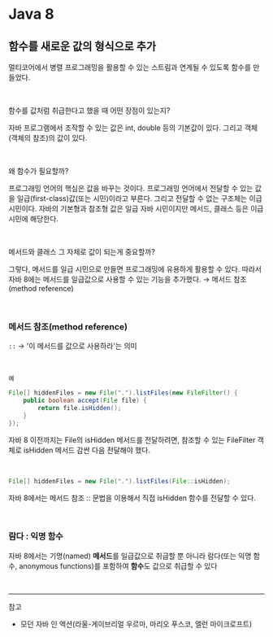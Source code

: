 # Java 8

## 함수를 새로운 값의 형식으로 추가
멀티코어에서 병렬 프로그래밍을 활용할 수 있는 스트림과 연계될 수 있도록 함수를 만들었다.

<br/>

함수를 값처럼 취급한다고 했을 때 어떤 장점이 있는지?

자바 프로그램에서 조작할 수 있는 값은 int, double 등의 기본값이 있다. 그리고 객체(객체의 참조)의 값이 있다.

<br/>

왜 함수가 필요할까?

프로그래밍 언어의 핵심은 값을 바꾸는 것이다. 프로그래밍 언어에서 전달할 수 있는 값을 일급(first-class)값(또는 시민)이라고 부른다. 그리고 전달할 수 없는 구조체는 이급 시민이다. 자바의 기본형과 참조형 값은 일급 자바 시민이지만 메서드, 클래스 등은 이급 시민에 해당한다. 

<br/>

메서드와 클래스 그 자체로 값이 되는게 중요할까?

그렇다, 메서드를 일급 시민으로 만들면 프로그래밍에 유용하게 활용할 수 있다. 따라서 자바 8에는 메서드를 일급값으로 사용할 수 있는 기능을 추가했다. → 메서드 참조(method reference)

<br/>

### 메서드 참조(method reference)
`::` → '이 메서드를 값으로 사용하라'는 의미

<br/>

`예`

```java
File[] hiddenFiles = new File(".").listFiles(new FileFilter() {
    public boolean accept(File file) {
        return file.isHidden();
    }
});
```
자바 8 이전까지는 File의 isHidden 메서드를 전달하려면, 참조할 수 있는 FileFilter 객체로 isHidden 메서드 감싼 다음 전달해야 했다.

<br/>

```java
File[] hiddenFiles = new File(".").listFiles(File::isHidden);
```
자바 8에서는 메서드 참조 :: 문법을 이용해서 직접 isHidden 함수를 전달할 수 있다.

<br/>

### 람다 : 익명 함수
자바 8에서는 기명(named) **메서드**를 일급값으로 취급할 뿐 아니라 람다(또는 익명 함수, anonymous functions)를 포함하여 **함수**도 값으로 취급할 수 있다

<br/>

---

참고
- 모던 자바 인 액션(라울-게이브리얼 우르마, 마리오 푸스코, 앨런 마이크로프트)